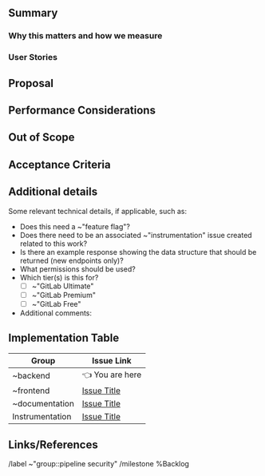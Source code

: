 <!--
## Implementation Issue To-Do list 
(_NOTE: This section can be removed when the issue is ready for creation_)
- [ ] Ensure that the issue title is concise yet descriptive.
- [ ] Add `Frontend :` or `Backend :` to the title per group [naming conventions](https://about.gitlab.com/handbook/engineering/development/ops/verify/pipeline-security/#splitting-issues)
- [ ] Ensure the issue containing the feature or change proposal and related discussions is linked as related to this implementation issue.
- [ ] Aside from default labeling, please make sure to include relevant labels for `~type::`, `~workflow::`, and `~frontend` or `~backend`.
- [ ] Issues with user-facing changes should include the `~UX` label, and `~documentation` if docs changes will be required.

*This template is meant to be a reference tool. Not all sections are applicable to each feature, bug, or maintenance item. Use your best judgment when completion the sections below.*
-->

## Summary
<!-- Briefly describe the issue. -->


### Why this matters and how we measure
<!-- What is the value to the customer or our business? Does this align with our OKRs? If we need to create or update existing instrumentation, please note here. -->

### User Stories
<!--
A user story is a requirement for any functionality or feature and follows this format:

- _As a `<user role/customer>`, I want to `<JTBD>` so that I can `<achieve a benefit or result>`._

Please try to include one user story for the main [persona](https://handbook.gitlab.com/handbook/product/personas/#list-of-user-personas) who needs this feature.
-->


## Proposal
<!-- Try to keep the proposal limited in scope. Plan for iterations, create follow up issues as required and add them as related. -->

## Performance Considerations
<!-- Performance concerns to be aware of and monitor when implementing the issue.-->

## Out of Scope
<!-- Include this section for specific use cases that are out of scope / out of bounds for this specific issue. -->

## Acceptance Criteria 
<!-- This needs to be true or demonstrable to consider this specific issue complete. Keep this dependent on other issues when possible -->

## Additional details
<!--
_NOTE: If the issue has addressed all of these questions, this separate section can be removed._
-->

Some relevant technical details, if applicable, such as:

- Does this need a ~"feature flag"?
- Does there need to be an associated ~"instrumentation" issue created related to this work?
- Is there an example response showing the data structure that should be returned (new endpoints only)?
- What permissions should be used?
- Which tier(s) is this for?
  - [ ] ~"GitLab Ultimate"
  - [ ] ~"GitLab Premium"
  - [ ] ~"GitLab Free"
- Additional comments:

## Implementation Table

<!--
_NOTE: Use this to indicate all dependent issues related to this one which are required for launch._
-->


| Group | Issue Link |
| ------ | ------ |
| ~backend | :point_left: You are here |
| ~frontend | [Issue Title](url) |
| ~documentation | [Issue Title](url) |
| Instrumentation | [Issue Title](url) |

<!--
## Documentation 

_NOTE: This section is optional, but can be used for easy access to any relevant documentation URLs._
-->

## Links/References




/label ~"group::pipeline security" 
/milestone %Backlog

<!-- select the correct category (and feature label if applicable) below: 
/label ~"category:Build Artifacts"
/label ~"category:Secrets Management"
/label ~"ci variables"
/label ~"ci job token"
-->

<!-- select the appropriate licence below (Use the highest tier applicable): 
/label ~"GitLab Ultimate"
/label ~"GitLab Premium"
/label ~"GitLab Free"
-->
